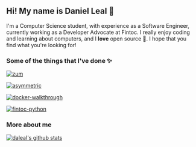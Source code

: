 ## Hi! My name is Daniel Leal 🐳

I'm a Computer Science student, with experience as a Software Engineer, currently working as a Developer Advocate at Fintoc. I really enjoy coding and learning about computers, and I **love** open source 💖. I hope that you find what you're looking for!

### Some of the things that I've done ✨

[![zum](https://github-readme-stats.vercel.app/api/pin/?username=daleal&repo=zum&show_owner=true&theme=radical)](https://github.com/daleal/zum)

[![asymmetric](https://github-readme-stats.vercel.app/api/pin/?username=daleal&repo=asymmetric&show_owner=true&theme=radical)](https://github.com/daleal/asymmetric)

[![docker-walkthrough](https://github-readme-stats.vercel.app/api/pin/?username=daleal&repo=docker-walkthrough&show_owner=true&theme=radical)](https://github.com/daleal/docker-walkthrough)

[![fintoc-python](https://github-readme-stats.vercel.app/api/pin/?username=fintoc-com&repo=fintoc-python&show_owner=true&theme=radical)](https://github.com/fintoc-com/fintoc-python)

### More about me

[![daleal's github stats](https://github-readme-stats.vercel.app/api?username=daleal&count_private=true&show_icons=true&theme=radical)](https://github.com/daleal)
